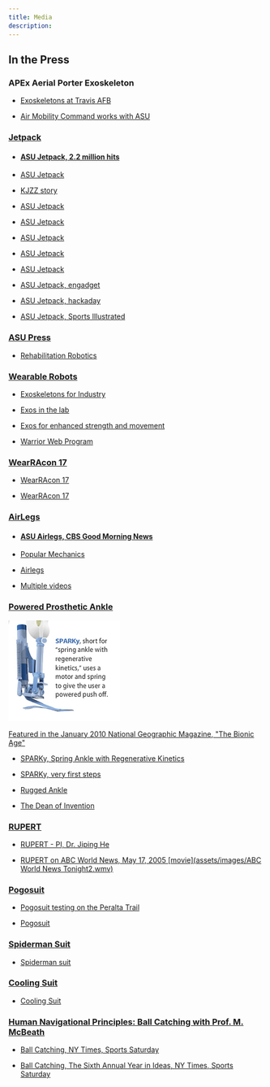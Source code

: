 ```yaml
---
title: Media
description: 
---
```


## In the Press

### APEx Aerial Porter Exoskeleton

* <a href="https://www.travis.af.mil/News/Article/2620533/travis-partnership-springs-air-force-forward-with-new-aerial-porter-exoskeleton/" title="Exoskeletons at Travis AFB"> Exoskeletons at Travis AFB
  
* <a href="https://www.airforce-technology.com/news/aflcmc-and-amc-partner-with-asu-on-aerial-port-exoskeleton-development/" title="Exoskeletons with AMC"> Air Mobility Command works with ASU
  


### Jetpack

* #### <a href="https://vimeo.com/98084869" title="ASU Jetpack"> ASU Jetpack, 2.2 million hits

* <a href="https://vimeo.com/154121885" title="ASU Jetpack2"> ASU Jetpack

* <a href="http://kjzz.org/content/71534/asu-researchers-develop-jetpack-technology-help-ground-troop-mobility" > KJZZ story

* <a href="https://www.redorbit.com/news/technology/1113233473/jetpack-and-exoskeleton-receive-darpa-funding-091414/" > ASU Jetpack

* <a href="https://www.richarddawkins.net/2014/09/jetpack-keeps-you-grounded-but-faster/" > ASU Jetpack

* <a href="http://www.statepress.com/article/2014/09/asu-student-develops-4mm-jetpack-that-blows-people-away" > ASU Jetpack

* <a href="https://www.pcmag.com/article2/0,2817,2468458,00.asp" > ASU Jetpack

* <a href="https://www.runnersworld.com/newswire/jetpack-said-to-improve-running-speed" > ASU Jetpack

* <a href="https://www.engadget.com/2014/09/13/darpa-jetpack-soldiers-runner/" > ASU Jetpack, engadget

* <a href="https://hackaday.com/2014/09/06/finally-a-working-jet-pack/" > ASU Jetpack, hackaday

* <a href="https://www.si.com/edge/video/2014/11/20/edge-asu-scientist-builds-real-life-jetpack-for-runners" > ASU Jetpack, Sports Illustrated

### ASU Press

* <a href="https://asunow.asu.edu/20170207-solutions-rehab-robotics-field-promises-return-control-mobility-aging-population" > Rehabilitation Robotics
  
### Wearable Robots

* <a href="https://www.abc15.com/news/region-southeast-valley/tempe/arizona-state-university-professor-proving-robots-arent-a-threat-to-humans-in-the-workplace" > Exoskeletons for Industry
  
* <a href="http://www.statepress.com/article/2015/10/asu-iron-man-lab-creates-change" > Exos in the lab
  
* <a href="http://www.nationaldefensemagazine.org/articles/2016/8/1/2016august-how-technology-could-create-super-soldiers" > Exos for enhanced strength and movement
  
* <a href="http://www.businessinsider.com/pentagon-iron-man-exosuit-making-strides-2016-9" > Warrior Web Program
  
### WearRAcon 17

* <a href="https://asunow.asu.edu/20170414-asu-engineering-professor-tom-sugar-explores-next-step-wearable-robotics-wearracon17" > WearRAcon 17
  
* <a href="http://www.fox10phoenix.com/news/arizona-news/worldwide-companies-show-off-new-inventions-in-phoenix" > WearRAcon 17
  
### AirLegs

* #### <a href="https://www.cbsnews.com/news/militarys-darpa-lab-creates-wearable-robot-to-help-soldiers-run-faster/" title="ASU AirLegs"> ASU Airlegs, CBS Good Morning News

* <a href="https://www.popularmechanics.com/military/research/a11673/the-iron-man-suit-in-real-life-is-coming-darpa-17493769/" > Popular Mechanics
  
* <a href="https://www.youtube.com/watch?v=qsQK979_XBs" > Airlegs
  
* <a href="https://hackaday.com/2014/09/07/airlegs-augment-your-cardio-by-10/" > Multiple videos

### Powered Prosthetic Ankle

![sparky](assets/images/sparky.jpg)

Featured in the January 2010 National Geographic Magazine, "The Bionic Age"

* <a href="https://www.youtube.com/watch?v=vLQrAnU0KB8" > SPARKy, Spring Ankle with Regenerative Kinetics

* <a href="https://www.youtube.com/watch?v=bSUYTEJDiNE" > SPARKy, very first steps

* <a href="https://www.youtube.com/watch?v=hNEnCfkxGzU" > Rugged Ankle
  
* <a href="https://www.youtube.com/watch?v=-H-KqhGOo6M" > The Dean of Invention
  
### RUPERT

* RUPERT - PI, Dr. Jiping He

* RUPERT on ABC World News, May 17, 2005 [movie](assets/images/ABC World News Tonight2.wmv)

### Pogosuit

* <a href="https://asunow.asu.edu/20170414-solutions-pogo-pack-asu-innovator-creates-wearable-trail-tech-%E2%80%94-and-we-put-it-test" > Pogosuit testing on the Peralta Trail

* <a href="https://www.youtube.com/watch?v=JtBzph2ptMg&feature=youtu.be" > Pogosuit
  
### Spiderman Suit

* <a href="https://vimeo.com/55449506" > Spiderman suit
  
### Cooling Suit

* <a href="https://vimeo.com/124718983" > Cooling Suit
  
### Human Navigational Principles: Ball Catching with Prof. M. McBeath

* <a href="https://www.nytimes.com/2006/06/10/sports/baseball/10robot.html" > Ball Catching, NY Times, Sports Saturday
  
* <a href="https://www.nytimes.com/2006/12/10/magazine/10section3a.t-8.html" > Ball Catching, The Sixth Annual Year in Ideas, NY Times, Sports Saturday
  
  
